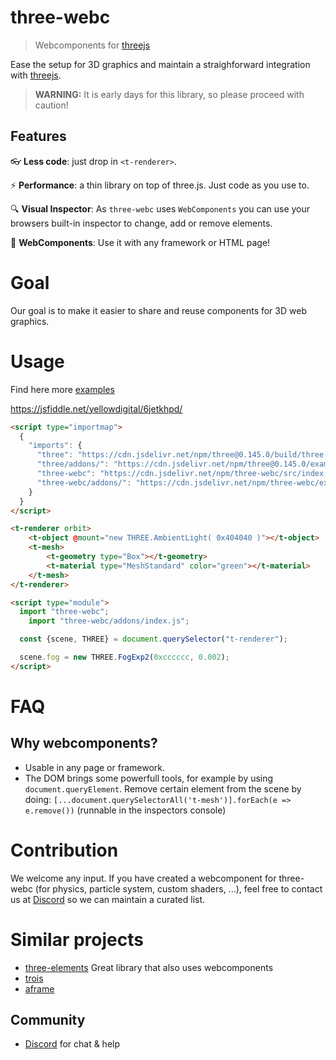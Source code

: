 # three-webc

> Webcomponents for [threejs]

Ease the setup for 3D graphics and maintain a straighforward integration with [threejs].

> **WARNING:** It is early days for this library, so please proceed with caution!

## Features

:eyeglasses: **Less code**: just drop in `<t-renderer>`.

:zap: **Performance**: a thin library on top of three.js. Just code as you use to.

:mag: **Visual Inspector**: As `three-webc` uses `WebComponents` you can use your browsers built-in inspector to change, add or remove elements.

:statue_of_liberty: **WebComponents**: Use it with any framework or HTML page!

# Goal
Our goal is to make it easier to share and reuse components for 3D web graphics.

# Usage
Find here more [examples](https://yellow-digital.github.io/three-webc/examples/list.html)

https://jsfiddle.net/yellowdigital/6jetkhpd/
```html
<script type="importmap">
  {
    "imports": {
      "three": "https://cdn.jsdelivr.net/npm/three@0.145.0/build/three.module.js",
      "three/addons/": "https://cdn.jsdelivr.net/npm/three@0.145.0/examples/jsm/",
      "three-webc": "https://cdn.jsdelivr.net/npm/three-webc/src/index.js",
      "three-webc/addons/": "https://cdn.jsdelivr.net/npm/three-webc/examples/addons/"
    }
  }
</script>

<t-renderer orbit>
	<t-object @mount="new THREE.AmbientLight( 0x404040 )"></t-object>
	<t-mesh>
		<t-geometry type="Box"></t-geometry>
		<t-material type="MeshStandard" color="green"></t-material>
	</t-mesh>
</t-renderer>

<script type="module">
  import "three-webc";
	import "three-webc/addons/index.js";

  const {scene, THREE} = document.querySelector("t-renderer");

  scene.fog = new THREE.FogExp2(0xcccccc, 0.002);
</script>
```

# FAQ
## Why webcomponents?
- Usable in any page or framework.
- The DOM brings some powerfull tools, for example by using `document.queryElement`. Remove certain element from the scene by doing: `[...document.querySelectorAll('t-mesh')].forEach(e => e.remove())` (runnable in the inspectors console)

# Contribution
We welcome any input. If you have created a webcomponent for three-webc (for physics, particle system, custom shaders, ...), feel free to contact us at [Discord] so we can maintain a curated list.

# Similar projects
- [three-elements](https://github.com/hmans/three-elements) Great library that also uses webcomponents
- [trois](https://github.com/troisjs/trois) 
- [aframe](https://aframe.io) 

## Community

- [Discord] for chat & help

[discord]: https://discord.gg/fatjexFHNr
[threejs]: https://github.com/mrdoob/three.js
